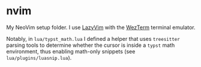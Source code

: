 # nvim

My NeoVim setup folder. I use [LazyVim](https://lazyvim.org)
with the [WezTerm](https://wezterm.org) terminal emulator.

Notably, in `lua/typst_math.lua` I defined a helper that
uses `treesitter` parsing tools to determine whether
the cursor is inside a `typst` math environment, thus
enabling math-only snippets (see `lua/plugins/luasnip.lua`).
